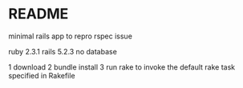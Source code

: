# README
minimal rails app to repro rspec issue

ruby 2.3.1
rails 5.2.3
no database

1 download
2 bundle install
3 run rake to invoke the default rake task specified in Rakefile
